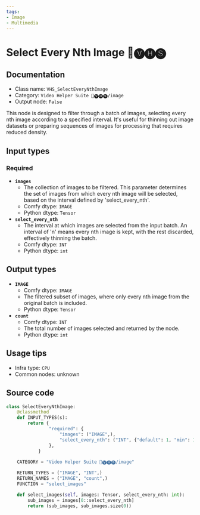 ```yaml
---
tags:
- Image
- Multimedia
---
```


# Select Every Nth Image 🎥🅥🅗🅢
## Documentation
- Class name: `VHS_SelectEveryNthImage`
- Category: `Video Helper Suite 🎥🅥🅗🅢/image`
- Output node: `False`

This node is designed to filter through a batch of images, selecting every nth image according to a specified interval. It's useful for thinning out image datasets or preparing sequences of images for processing that requires reduced density.
## Input types
### Required
- **`images`**
    - The collection of images to be filtered. This parameter determines the set of images from which every nth image will be selected, based on the interval defined by 'select_every_nth'.
    - Comfy dtype: `IMAGE`
    - Python dtype: `Tensor`
- **`select_every_nth`**
    - The interval at which images are selected from the input batch. An interval of 'n' means every nth image is kept, with the rest discarded, effectively thinning the batch.
    - Comfy dtype: `INT`
    - Python dtype: `int`
## Output types
- **`IMAGE`**
    - Comfy dtype: `IMAGE`
    - The filtered subset of images, where only every nth image from the original batch is included.
    - Python dtype: `Tensor`
- **`count`**
    - Comfy dtype: `INT`
    - The total number of images selected and returned by the node.
    - Python dtype: `int`
## Usage tips
- Infra type: `CPU`
- Common nodes: unknown


## Source code
```python
class SelectEveryNthImage:
    @classmethod
    def INPUT_TYPES(s):
        return {
                "required": {
                    "images": ("IMAGE",),
                    "select_every_nth": ("INT", {"default": 1, "min": 1, "max": BIGMAX, "step": 1}),
                },
            }
    
    CATEGORY = "Video Helper Suite 🎥🅥🅗🅢/image"

    RETURN_TYPES = ("IMAGE", "INT",)
    RETURN_NAMES = ("IMAGE", "count",)
    FUNCTION = "select_images"

    def select_images(self, images: Tensor, select_every_nth: int):
        sub_images = images[0::select_every_nth]
        return (sub_images, sub_images.size(0))

```
